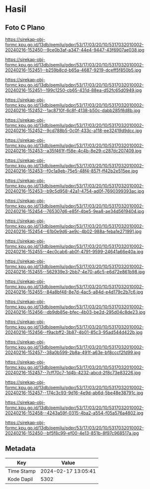 # Hasil

## Foto C Plano

https://sirekap-obj-formc.kpu.go.id/13db/pemilu/pdpr/53/17/03/20/10/5317032010002-20240216-152450--9ce0b3af-a347-44e4-9447-43f6907ae038.jpg

https://sirekap-obj-formc.kpu.go.id/13db/pemilu/pdpr/53/17/03/20/10/5317032010002-20240216-152451--b259b8cd-b65a-4687-9219-dceff5f850b5.jpg

https://sirekap-obj-formc.kpu.go.id/13db/pemilu/pdpr/53/17/03/20/10/5317032010002-20240216-152451--199c1250-cb65-431d-88ea-d52fc65d0949.jpg

https://sirekap-obj-formc.kpu.go.id/13db/pemilu/pdpr/53/17/03/20/10/5317032010002-20240216-152452--1ac8710f-6c8f-4138-b50c-dabb285f8d8b.jpg

https://sirekap-obj-formc.kpu.go.id/13db/pemilu/pdpr/53/17/03/20/10/5317032010002-20240216-152452--9cd788b5-0c0f-433c-a118-ee32419d9dcc.jpg

https://sirekap-obj-formc.kpu.go.id/13db/pemilu/pdpr/53/17/03/20/10/5317032010002-20240216-152453--a35f461f-f58e-4c4b-8e29-c287dc207409.jpg

https://sirekap-obj-formc.kpu.go.id/13db/pemilu/pdpr/53/17/03/20/10/5317032010002-20240216-152453--f0c1a9eb-75e5-48f4-857f-ff42b2e515ee.jpg

https://sirekap-obj-formc.kpu.go.id/13db/pemilu/pdpr/53/17/03/20/10/5317032010002-20240216-152453--b9c5d958-42a1-4754-ad0f-7690399393ac.jpg

https://sirekap-obj-formc.kpu.go.id/13db/pemilu/pdpr/53/17/03/20/10/5317032010002-20240216-152454--765307d6-e85f-4be5-9ea8-ae34d5619404.jpg

https://sirekap-obj-formc.kpu.go.id/13db/pemilu/pdpr/53/17/03/20/10/5317032010002-20240216-152454--61b0e9d6-ae9c-4b02-988a-feba1e271991.jpg

https://sirekap-obj-formc.kpu.go.id/13db/pemilu/pdpr/53/17/03/20/10/5317032010002-20240216-152455--4ec0cab6-ab0f-4791-9599-24641a66e40a.jpg

https://sirekap-obj-formc.kpu.go.id/13db/pemilu/pdpr/53/17/03/20/10/5317032010002-20240216-152455--562939e3-2bb7-4e70-a6c5-e6d72e861b98.jpg

https://sirekap-obj-formc.kpu.go.id/13db/pemilu/pdpr/53/17/03/20/10/5317032010002-20240216-152455--84a8bf48-8e7d-4ac5-a84d-e4d179c2b7c6.jpg

https://sirekap-obj-formc.kpu.go.id/13db/pemilu/pdpr/53/17/03/20/10/5317032010002-20240216-152456--db9db85e-bfec-4b03-be2d-295d04c8de23.jpg

https://sirekap-obj-formc.kpu.go.id/13db/pemilu/pdpr/53/17/03/20/10/5317032010002-20240216-152456--f9acbff2-3b87-4b01-85c3-95ad544d422b.jpg

https://sirekap-obj-formc.kpu.go.id/13db/pemilu/pdpr/53/17/03/20/10/5317032010002-20240216-152457--38a0b599-2b8a-491f-a63e-bf8cccf2fd99.jpg

https://sirekap-obj-formc.kpu.go.id/13db/pemilu/pdpr/53/17/03/20/10/5317032010002-20240216-152457--7cff70c7-1d4b-4232-abcd-2f8c73e83226.jpg

https://sirekap-obj-formc.kpu.go.id/13db/pemilu/pdpr/53/17/03/20/10/5317032010002-20240216-152457--174c3c93-9d16-4e9d-ab6d-5be48e38791c.jpg

https://sirekap-obj-formc.kpu.go.id/13db/pemilu/pdpr/53/17/03/20/10/5317032010002-20240216-152458--4243a59f-0315-4ba2-a554-f05a576a4802.jpg

https://sirekap-obj-formc.kpu.go.id/13db/pemilu/pdpr/53/17/03/20/10/5317032010002-20240216-152450--bf5f8c99-ef00-4e13-851b-8f97c968517a.jpg


## Metadata

| Key        | Value               |
| ---------- | ------------------- |
| Time Stamp | 2024-02-17 13:05:41 |
| Kode Dapil | 5302                |



